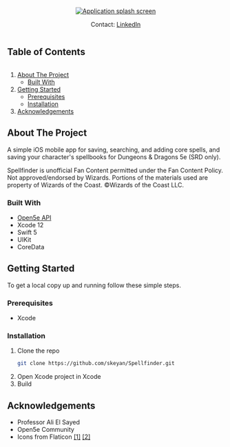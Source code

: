 <!--
*** Thanks for checking out the Best-README-Template. If you have a suggestion
*** that would make this better, please fork the repo and create a pull request
*** or simply open an issue with the tag "enhancement".
*** Thanks again! Now go create something AMAZING! :D
***
***
***
*** To avoid retyping too much info. Do a search and replace for the following:
*** github_username, repo_name, twitter_handle, email, project_title, project_description
-->

<!-- PROJECT SHIELDS -->
<!--
*** I'm using markdown "reference style" links for readability.
*** Reference links are enclosed in brackets [ ] instead of parentheses ( ).
*** See the bottom of this document for the declaration of the reference variables
*** for contributors-url, forks-url, etc. This is an optional, concise syntax you may use.
*** https://www.markdownguide.org/basic-syntax/#reference-style-links
-->
<!-- PROJECT LOGO -->
<br />
<p align="center">
  <a href="https://github.com/skeyan/Spellfinder">
    <img src="https://i.imgur.com/5iuh9My.png" alt="Application splash screen">
  </a>
  <div align="center">
  Contact: <a href="https://www.linkedin.com/in/sk-evayan/" target="_blank">LinkedIn</a>
  </div>
</p>


<!-- TABLE OF CONTENTS -->
<h2 style="display: inline-block">Table of Contents</h2>
<ol>
  <li>
    <a href="#about-the-project">About The Project</a>
    <ul>
      <li><a href="#built-with">Built With</a></li>
    </ul>
  </li>
  <li>
    <a href="#getting-started">Getting Started</a>
    <ul>
      <li><a href="#prerequisites">Prerequisites</a></li>
      <li><a href="#installation">Installation</a></li>
    </ul>
  </li>
  <li><a href="#acknowledgements">Acknowledgements</a></li>
</ol>



<!-- ABOUT THE PROJECT -->
## About The Project
A simple iOS mobile app for saving, searching, and adding core spells, and saving your character's spellbooks for Dungeons & Dragons 5e (SRD only).

Spellfinder is unofficial Fan Content permitted under the Fan Content Policy. Not approved/endorsed by Wizards. Portions of the materials used are property of Wizards of the Coast. ©Wizards of the Coast LLC.


### Built With
* [Open5e API](https://open5e.com/)
* Xcode 12 
* Swift 5
* UIKit
* CoreData


<!-- GETTING STARTED -->
## Getting Started

To get a local copy up and running follow these simple steps.

### Prerequisites

* Xcode

### Installation

1. Clone the repo
   ```sh
   git clone https://github.com/skeyan/Spellfinder.git
   ```
2. Open Xcode project in Xcode 
3. Build

<!-- ACKNOWLEDGEMENTS -->
## Acknowledgements

* Professor Ali El Sayed
* Open5e Community
* Icons from Flaticon [[1]](https://www.flaticon.com/authors/darius-dan) [[2]](https://www.flaticon.com/free-icon/book_1679109?term=spellbook&related_id=1679109)


<!-- MARKDOWN LINKS & IMAGES -->
<!-- https://www.markdownguide.org/basic-syntax/#reference-style-links -->
[linkedin-shield]: https://img.shields.io/badge/-LinkedIn-black.svg?style=for-the-badge&logo=linkedin&colorB=555
[linkedin-url]: https://www.linkedin.com/in/sk-evayan/
